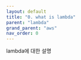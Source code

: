 ```yaml
---
layout: default
title: "0. what is lambda"
parent: "lambda"
grand_parent: "aws"
nav_order: 0
---
```



lambda에 대한 설명